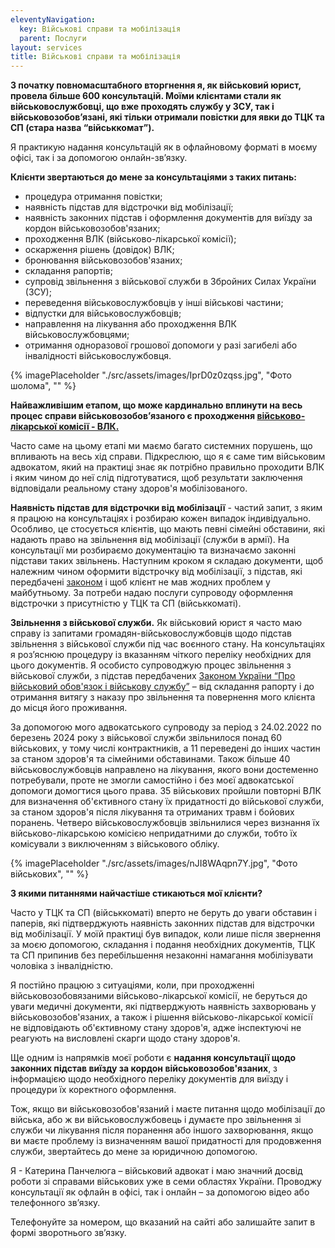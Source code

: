 ```yaml
---
eleventyNavigation:
  key: Військові справи та мобілізація
  parent: Послуги
layout: services
title: Військові справи та мобілізація
---
```


**З початку повномасштабного вторгнення я, як військовий юрист, провела більше 600 консультацій. Моїми клієнтами стали як військовослужбовці, що вже проходять службу у ЗСУ, так і військовозобов’язані, які тільки отримали повістки для явки до ТЦК та СП (стара назва “військкомат”).**

Я практикую надання консультацій як в офлайновому форматі в моєму офісі, так і за допомогою онлайн-зв’язку.

**Клієнти звертаються до мене за консультаціями з таких питань:**

- процедура отримання повістки;
- наявність підстав для відстрочки від мобілізації;
- наявність законних підстав і оформлення документів для виїзду за кордон військовозобов'язаних;
- проходження ВЛК (військово-лікарської комісії);
- оскарження рішень (довідок) ВЛК;
- бронювання військовозобов'язаних;
- складання рапортів;
- супровід звільнення з військової служби в Збройних Силах України (ЗСУ);
- переведення військовослужбовців у інші військові частини;
- відпустки для військовослужбовців;
- направлення на лікування або проходження ВЛК військовослужбовцями;
- отримання одноразової грошової допомоги у разі загибелі або інвалідності військовослужбовця.

{% imagePlaceholder "./src/assets/images/IprD0z0zqss.jpg", "Фото шолома", "" %}

**Найважливішим етапом, що може кардинально вплинути на весь процес справи військовозобов’язаного є проходження [військово-лікарської комісії - ВЛК.](https://zakon.rada.gov.ua/laws/show/z1109-08#Text)**

Часто саме на цьому етапі ми маємо багато системних порушень, що впливають на весь хід справи. Підкреслюю, що я є саме тим військовим адвокатом, який на практиці знає як потрібно правильно проходити ВЛК і яким чином до неї слід підготуватися, щоб результати заключення відповідали реальному стану здоров'я мобілізованого.

**Наявність підстав для відстрочки від мобілізації** - частий запит, з яким я працюю на консультаціях і розбираю кожен випадок індивідуально. Особливо, це стосується клієнтів, що мають певні сімейні обставини, які надають право на звільнення від мобілізації (служби в армії). На консультації ми розбираємо документацію та визначаємо законні підстави таких звільнень. Наступним кроком я складаю документи, щоб належним чином оформити відстрочку від мобілізації, з підстав, які передбачені [законом](https://zakon.rada.gov.ua/laws/show/3543-12#Text) і щоб клієнт не мав жодних проблем у майбутньому. За потреби надаю послуги супроводу оформлення відстрочки з присутністю у ТЦК та СП (військкоматі).

**Звільнення з військової служби.** Як військовий юрист я часто маю справу із запитами громадян-військовослужбовців щодо підстав звільнення з військової служби під час воєнного стану. На консультаціях я роз’яснюю процедуру із вказанням чіткого переліку необхідних для цього документів. Я особисто супроводжую процес звільнення з військової служби, з підстав передбачених [Законом України “Про військовий обов'язок і військову службу”](https://zakon.rada.gov.ua/laws/show/2232-12#Text) – від складання рапорту і до отримання витягу з наказу про звільнення та повернення мого клієнта до місця його проживання.

За допомогою мого адвокатського супроводу за період з 24.02.2022 по березень 2024 року з військової служби звільнилося понад 60 військових, у тому числі контрактників, а 11 переведені до інших частин за станом здоров'я та сімейними обставинами. Також більше 40 військовослужбовців направлено на лікування, якого вони достеменно потребували, проте не змогли самостійно і без моєї адвокатської допомоги домогтися цього права. 35 військових пройшли повторні ВЛК для визначення об'єктивного стану їх придатності до військової служби, за станом здоров'я після лікування та отриманих травм і бойових поранень. Четверо військовослужбовців звільнилися через визнання їх військово-лікарською комісією непридатними до служби, тобто їх комісували з виключенням з військового обліку.

{% imagePlaceholder "./src/assets/images/nJI8WAqpn7Y.jpg", "Фото військових", "" %}

**З якими питаннями найчастіше стикаються мої клієнти?**

Часто у ТЦК та СП (військкоматі) вперто не беруть до уваги обставин і паперів, які підтверджують наявність законних підстав для відстрочки від мобілізації. У моїй практиці був випадок, коли лише після звернення за моєю допомогою, складання і подання необхідних документів, ТЦК та СП припинив без перебільшення незаконні намагання мобілізувати чоловіка з інвалідністю.

Я постійно працюю з ситуаціями, коли, при проходженні військовозобовязаними військово-лікарської комісії, не беруться до уваги медичні документи, які підтверджують наявність захворювань у військовозобов'язаних, а також і рішення військово-лікарської комісії не відповідають об'єктивному стану здоров'я, адже інспектуючі не реагують на висловлені скарги щодо стану здоров'я.

Ще одним із напрямків моєї роботи є **надання консультації щодо законних підстав виїзду за кордон військовозобов'язаних**, з інформацією щодо необхідного переліку документів для виїзду і процедури їх коректного оформлення.

Тож, якщо ви військовозобов'язаний і маєте питання щодо мобілізації до війська, або ж ви військовослужбовець і думаєте про звільнення зі служби чи лікування після поранення або іншого захворювання, якщо ви маєте проблему із визначенням вашої придатності для продовження служби, звертайтесь до мене за юридичною допомогою.

Я - Катерина Панчелюга – військовий адвокат і маю значний досвід роботи зі справами військових уже в семи областях України.
Проводжу консультації як офлайн в офісі, так і онлайн – за допомогою відео або телефонного зв’язку.

Телефонуйте за номером, що вказаний на сайті або залишайте запит в формі зворотнього зв’язку.
